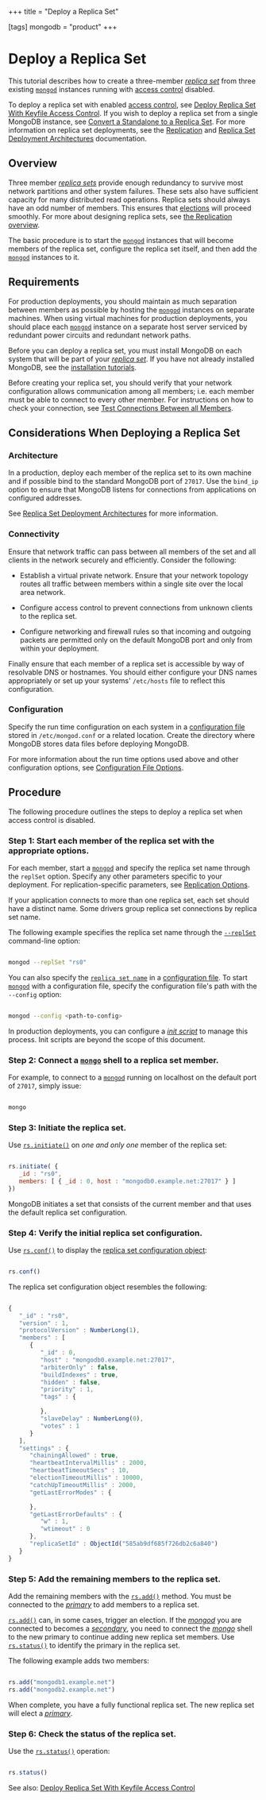 +++
title = "Deploy a Replica Set"

[tags]
mongodb = "product"
+++
# Deploy a Replica Set


This tutorial describes how to create a three-member [*replica
set*](#term-replica-set) from three existing [``mongod``](#bin.mongod) instances running with
[access control](#) disabled.

To deploy a replica set with enabled [access control](#), see
[Deploy Replica Set With Keyfile Access Control](#deploy-repl-set-with-auth). If you wish to deploy a
replica set from a single MongoDB instance, see
[Convert a Standalone to a Replica Set](#). For more
information on replica set deployments, see the [Replication](#) and
[Replica Set Deployment Architectures](#) documentation.


## Overview

Three member [*replica sets*](#term-replica-set) provide enough
redundancy to survive most network partitions and other system
failures. These sets also have sufficient capacity for many distributed
read operations. Replica sets should always have an odd number of
members. This ensures that [elections](#) will proceed smoothly. For more about
designing replica sets, see [the Replication overview](#).

The basic procedure is to start the [``mongod``](#bin.mongod) instances that
will become members of the replica set, configure the
replica set itself, and then add the [``mongod``](#bin.mongod) instances to it.


## Requirements

For production deployments, you should maintain as much separation between
members as possible by hosting the [``mongod``](#bin.mongod)
instances on separate machines. When using virtual machines for
production deployments, you should place each [``mongod``](#bin.mongod)
instance on a separate host server serviced by redundant power circuits
and redundant network paths.

Before you can deploy a replica set, you must install MongoDB on
each system that will be part of your [*replica set*](#term-replica-set).
If you have not already installed MongoDB, see the [installation tutorials](#tutorial-installation).

Before creating your replica set, you should verify that your network
configuration allows communication among all members; i.e. each member
must be able to connect to every other member. For instructions on how
to check your connection, see
[Test Connections Between all Members](#replica-set-troubleshooting-check-connection).


## Considerations When Deploying a Replica Set


### Architecture

In a production, deploy each member of the replica set to its own machine
and if possible bind to the standard MongoDB port of ``27017``. Use the
``bind_ip`` option to ensure that MongoDB listens for connections
from applications on configured addresses.

See [Replica Set Deployment Architectures](#) for more information.


### Connectivity

Ensure that network traffic can pass between all members of the set
and all clients in the network securely and efficiently. Consider the
following:

* Establish a virtual private network. Ensure that your network topology routes all traffic between members within a single site over the local area network. 

* Configure access control to prevent connections from unknown clients to the replica set. 

* Configure networking and firewall rules so that incoming and outgoing packets are permitted only on the default MongoDB port and only from within your deployment. 

Finally ensure that each member of a replica set is accessible by
way of resolvable DNS or hostnames. You should either configure your
DNS names appropriately or set up your systems' ``/etc/hosts`` file to
reflect this configuration.


### Configuration

Specify the run time configuration on each system in a [configuration
file](#) stored in ``/etc/mongod.conf``
or a related location. Create the directory where MongoDB stores data
files before deploying MongoDB.

For more information about the run time options used above and other
configuration options, see [Configuration File Options](#).


## Procedure

The following procedure outlines the steps to deploy a replica set when
access control is disabled.


### Step 1: Start each member of the replica set with the appropriate options.

For each member, start a [``mongod``](#bin.mongod) and specify the replica set
name through the ``replSet`` option. Specify any other parameters
specific to your deployment. For replication-specific parameters, see
[Replication Options](#cli-mongod-replica-set).

If your application connects to more than one replica set, each set
should have a distinct name. Some drivers group replica set
connections by replica set name.

The following example specifies the replica set name through the
[``--replSet``](#cmdoption-replset) command-line option:

```sh

mongod --replSet "rs0"

```

You can also specify the [``replica set name``](#replication.replSetName) in a [configuration file](#). To start [``mongod``](#bin.mongod)
with a configuration file, specify the configuration file's path with
the ``--config`` option:

```sh

mongod --config <path-to-config>

```

In production deployments, you can configure a [*init script*](#term-init-script) to
manage this process. Init scripts are beyond the scope of this document.


### Step 2: Connect a [``mongo``](#bin.mongo) shell to a replica set member.

For example, to connect to a [``mongod``](#bin.mongod) running on localhost on
the default port of ``27017``, simply issue:

```sh

mongo

```


### Step 3: Initiate the replica set.

Use [``rs.initiate()``](#rs.initiate) on *one and only one* member of the replica set:

```javascript

rs.initiate( {
   _id : "rs0",
   members: [ { _id : 0, host : "mongodb0.example.net:27017" } ]
})

```

MongoDB initiates a set that consists of the current member and that
uses the default replica set configuration.


### Step 4: Verify the initial replica set configuration.

Use [``rs.conf()``](#rs.conf) to display the [replica set configuration
object](#):

```javascript

rs.conf()

```

The replica set configuration object resembles the following:

```javascript

{
   "_id" : "rs0",
   "version" : 1,
   "protocolVersion" : NumberLong(1),
   "members" : [
      {
         "_id" : 0,
         "host" : "mongodb0.example.net:27017",
         "arbiterOnly" : false,
         "buildIndexes" : true,
         "hidden" : false,
         "priority" : 1,
         "tags" : {

         },
         "slaveDelay" : NumberLong(0),
         "votes" : 1
      }
   ],
   "settings" : {
      "chainingAllowed" : true,
      "heartbeatIntervalMillis" : 2000,
      "heartbeatTimeoutSecs" : 10,
      "electionTimeoutMillis" : 10000,
      "catchUpTimeoutMillis" : 2000,
      "getLastErrorModes" : {

      },
      "getLastErrorDefaults" : {
         "w" : 1,
         "wtimeout" : 0
      },
      "replicaSetId" : ObjectId("585ab9df685f726db2c6a840")
   }
}

```


### Step 5: Add the remaining members to the replica set.

Add the remaining members with the [``rs.add()``](#rs.add) method. You must be
connected to the [*primary*](#term-primary) to add members to a replica set.

[``rs.add()``](#rs.add) can, in some cases, trigger an election.
If the [*mongod*](#term-mongod) you are connected to becomes a [*secondary*](#term-secondary), you
need to connect the [*mongo*](#term-mongo) shell to the new primary to
continue adding new replica set members.
Use [``rs.status()``](#rs.status) to identify the primary in the replica set.

The following example adds two members:

```javascript

rs.add("mongodb1.example.net")
rs.add("mongodb2.example.net")

```

When complete, you have a fully functional replica set. The new replica
set will elect a [*primary*](#term-primary).


### Step 6: Check the status of the replica set.

Use the [``rs.status()``](#rs.status) operation:

```javascript

rs.status()

```

See also: [Deploy Replica Set With Keyfile Access Control](#deploy-repl-set-with-auth) 
